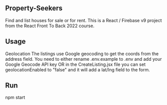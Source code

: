 ## Property-Seekers
Find and list houses for sale or for rent. This is a React / Firebase v9 project from the React Front To Back 2022 course.

## Usage
Geolocation
The listings use Google geocoding to get the coords from the address field. You need to either rename .env.example to .env and add your Google Geocode API key OR in the CreateListing.jsx file you can set geolocationEnabled to "false" and it will add a lat/lng field to the form.

## Run
npm start